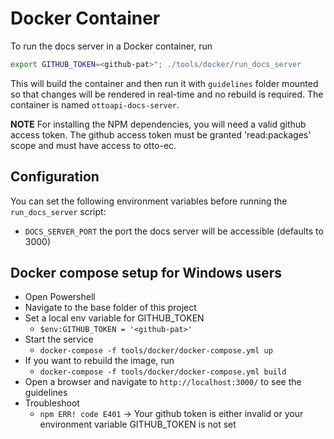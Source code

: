 # Docker Container

To run the docs server in a Docker container, run

```bash
export GITHUB_TOKEN=<github-pat>"; ./tools/docker/run_docs_server
```

This will build the container and then run it with `guidelines` folder mounted so that changes will be rendered in
real-time and no rebuild is required. The container is named `ottoapi-docs-server`.

**NOTE** For installing the NPM dependencies, you will need a valid github access token. The github access token must be
granted 'read:packages' scope and must have access to otto-ec.

## Configuration

You can set the following environment variables before running the `run_docs_server` script:

- `DOCS_SERVER_PORT` the port the docs server will be accessible (defaults to 3000)

## Docker compose setup for Windows users

- Open Powershell
- Navigate to the base folder of this project
- Set a local env variable for GITHUB_TOKEN
  - `$env:GITHUB_TOKEN = '<github-pat>'`
- Start the service
  - `docker-compose -f tools/docker/docker-compose.yml up`
- If you want to rebuild the image, run
  - `docker-compose -f tools/docker/docker-compose.yml build`
- Open a browser and navigate to `http://localhost:3000/` to see the guidelines
- Troubleshoot
  - `npm ERR! code E401` -> Your github token is either invalid or your environment variable GITHUB_TOKEN is not set
